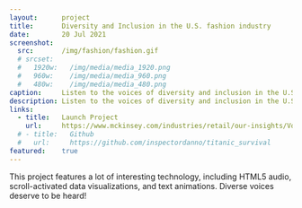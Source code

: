 ```yaml
---
layout:      project
title:       Diversity and Inclusion in the U.S. fashion industry
date:        20 Jul 2021
screenshot:
  src:       /img/fashion/fashion.gif
  # srcset:
  #   1920w:   /img/media/media_1920.png
  #   960w:    /img/media/media_960.png
  #   480w:    /img/media/media_480.png
caption:     Listen to the voices of diversity and inclusion in the U.S. fashion industry.
description: Listen to the voices of diversity and inclusion in the U.S. fashion industry.
links:
  - title:   Launch Project
    url:     https://www.mckinsey.com/industries/retail/our-insights/Voices-and-viewpoints-of-fashion-students-and-emerging-designers
  # - title:   Github
  #   url:     https://github.com/inspectordanno/titanic_survival
featured:    true
---
```

This project features a lot of interesting technology, including HTML5 audio, scroll-activated data visualizations, and text animations. Diverse voices deserve to be heard!